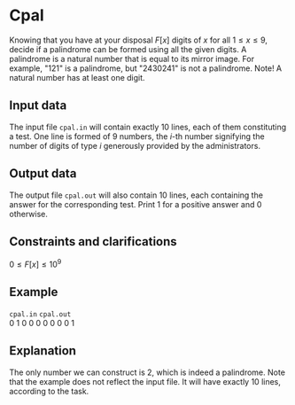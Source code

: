 # Cpal

Knowing that you have at your disposal $F[x]$ digits of $x$ for all $1 \leq x \leq 9$, decide if a palindrome can be formed using all the given digits. A palindrome is a natural number that is equal to its mirror image. For example, "121" is a palindrome, but "2430241" is not a palindrome. Note! A natural number has at least one digit.

## Input data

The input file `cpal.in` will contain exactly $10$ lines, each of them constituting a test. One line is formed of $9$ numbers, the $i$-th number signifying the number of digits of type $i$ generously provided by the administrators.

## Output data

The output file `cpal.out` will also contain $10$ lines, each containing the answer for the corresponding test. Print $1$ for a positive answer and $0$ otherwise.

## Constraints and clarifications

$0 \leq F[x] \leq 10^{9}$

## Example

`cpal.in`  `cpal.out`  
$0\ 1\ 0\ 0\ 0\ 0\ 0\ 0\ 0$  $1$ 

## Explanation

The only number we can construct is $2$, which is indeed a palindrome. Note that the example does not reflect the input file. It will have exactly $10$ lines, according to the task.
